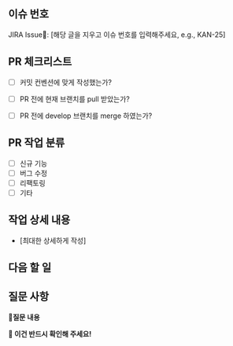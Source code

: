 ## 이슈 번호

JIRA Issue📌: [해당 글을 지우고 이슈 번호를 입력해주세요, e.g., KAN-25]

## PR 체크리스트
- [ ] 커밋 컨벤션에 맞게 작성했는가?
- [ ] PR 전에 현재 브랜치를 pull 받았는가?
- [ ] PR 전에 develop 브랜치를 merge 하였는가?


## PR 작업 분류

<!-- Please check the one that applies to this PR using "x". -->

- [ ] 신규 기능
- [ ] 버그 수정
- [ ] 리팩토링
- [ ] 기타

## 작업 상세 내용
- [최대한 상세하게 작성]

## 다음 할 일

## 질문 사항

**💬질문 내용**

**🔴 이건 반드시 확인해 주세요!**
